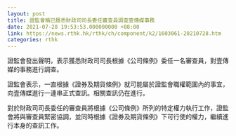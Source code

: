 ```yaml
---
layout: post
title: 證監會稱已獲悉財政司司長委任審查員調查壹傳媒事務
date: 2021-07-28 19:53:53.000000000 +08:00
link: https://news.rthk.hk/rthk/ch/component/k2/1603061-20210728.htm
categories: rthk
---
```


證監會發出聲明，表示獲悉財政司司長根據《公司條例》委任一名審查員，對壹傳媒的事務進行調查。

證監會表示，一直根據《證券及期貨條例》就可能屬於證監會職權範圍內的事宜，向壹傳媒進行一連串正式查訊。相關查訊仍在進行。

對於財政司司長委任的審查員將根據《公司條例》所列的特定權力執行工作，證監會將與審查員緊密協調，並同時根據《證券及期貨條例》下可行使的權力，繼續進行本身的查訊工作。

